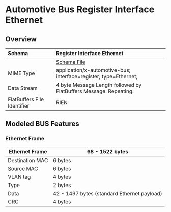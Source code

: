 <!---
  Copyright (c) 2021 for information on the respective copyright owner
  see the NOTICE file and/or the repository https://github.com/boschglobal/automotive-bus-schema

  SPDX-License-Identifier: Apache-2.0
-->

# Automotive Bus Register Interface Ethernet

## Overview

Schema  | Register Interface Ethernet  
:---|:---
&ensp; | [Schema File](../../schemas/register/ethernet.fbs)
MIME Type  | application/x-automotive-bus; interface=register; type=Ethernet;
Data Stream | 4 byte Message Length followed by FlatBuffers Message. Repeating.  
FlatBuffers File Identifier | RIEN


## Modeled BUS Features

### Ethernet Frame

Ethernet Frame  | 68 - 1522 bytes  
--|--
Destination MAC  |  6 bytes
Source MAC  |  6 bytes
VLAN tag  |  4 bytes
Type  |  2 bytes
Data  |  42 - 1497 bytes (standard Ethernet payload)
CRC  |  4  bytes
